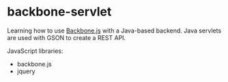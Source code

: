 # backbone-servlet

Learning how to use [Backbone.js](http://backbonejs.org/) with a Java-based backend. Java servlets are used with GSON to create a REST API.

JavaScript libraries:

* backbone.js
* jquery
